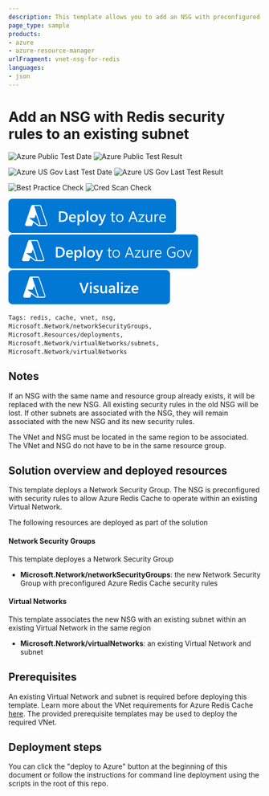 ```yaml
---
description: This template allows you to add an NSG with preconfigured Azure Redis Cache security rules to an existing subnet within a VNET. Deploy into the resource group of the existing VNET.
page_type: sample
products:
- azure
- azure-resource-manager
urlFragment: vnet-nsg-for-redis
languages:
- json
---
```

# Add an NSG with Redis security rules to an existing subnet

![Azure Public Test Date](https://azurequickstartsservice.blob.core.windows.net/badges/quickstarts/microsoft.network/vnet-nsg-for-redis/PublicLastTestDate.svg)
![Azure Public Test Result](https://azurequickstartsservice.blob.core.windows.net/badges/quickstarts/microsoft.network/vnet-nsg-for-redis/PublicDeployment.svg)

![Azure US Gov Last Test Date](https://azurequickstartsservice.blob.core.windows.net/badges/quickstarts/microsoft.network/vnet-nsg-for-redis/FairfaxLastTestDate.svg)
![Azure US Gov Last Test Result](https://azurequickstartsservice.blob.core.windows.net/badges/quickstarts/microsoft.network/vnet-nsg-for-redis/FairfaxDeployment.svg)

![Best Practice Check](https://azurequickstartsservice.blob.core.windows.net/badges/quickstarts/microsoft.network/vnet-nsg-for-redis/BestPracticeResult.svg)
![Cred Scan Check](https://azurequickstartsservice.blob.core.windows.net/badges/quickstarts/microsoft.network/vnet-nsg-for-redis/CredScanResult.svg)

[![Deploy To Azure](https://raw.githubusercontent.com/Azure/azure-quickstart-templates/master/1-CONTRIBUTION-GUIDE/images/deploytoazure.svg?sanitize=true)](https://portal.azure.com/#create/Microsoft.Template/uri/https%3A%2F%2Fraw.githubusercontent.com%2FAzure%2Fazure-quickstart-templates%2Fmaster%2Fquickstarts%2Fmicrosoft.network%2Fvnet-nsg-for-redis%2Fazuredeploy.json)
[![Deploy To Azure US Gov](https://raw.githubusercontent.com/Azure/azure-quickstart-templates/master/1-CONTRIBUTION-GUIDE/images/deploytoazuregov.svg?sanitize=true)](https://portal.azure.us/#create/Microsoft.Template/uri/https%3A%2F%2Fraw.githubusercontent.com%2FAzure%2Fazure-quickstart-templates%2Fmaster%2Fquickstarts%2Fmicrosoft.network%2Fvnet-nsg-for-redis%2Fazuredeploy.json)
[![Visualize](https://raw.githubusercontent.com/Azure/azure-quickstart-templates/master/1-CONTRIBUTION-GUIDE/images/visualizebutton.svg?sanitize=true)](http://armviz.io/#/?load=https%3A%2F%2Fraw.githubusercontent.com%2FAzure%2Fazure-quickstart-templates%2Fmaster%2Fquickstarts%2Fmicrosoft.network%2Fvnet-nsg-for-redis%2Fazuredeploy.json)

`Tags: redis, cache, vnet, nsg, Microsoft.Network/networkSecurityGroups, Microsoft.Resources/deployments, Microsoft.Network/virtualNetworks/subnets, Microsoft.Network/virtualNetworks`

## Notes
If an NSG with the same name and resource group already exists, it will be replaced with the new NSG. All existing security rules in the old NSG will be lost. If other subnets are associated with the NSG, they will remain associated with the new NSG and its new security rules.

The VNet and NSG must be located in the same region to be associated. The VNet and NSG do not have to be in the same resource group.

## Solution overview and deployed resources
This template deploys a Network Security Group. The NSG is preconfigured with security rules to allow Azure Redis Cache to operate within an existing Virtual Network.

The following resources are deployed as part of the solution

#### Network Security Groups
This template deployes a Network Security Group

+ **Microsoft.Network/networkSecurityGroups**: the new Network Security Group with preconfigured Azure Redis Cache security rules

#### Virtual Networks
This template associates the new NSG with an existing subnet within an existing Virtual Network in the same region

+ **Microsoft.Network/virtualNetworks**: an existing Virtual Network and subnet

## Prerequisites
An existing Virtual Network and subnet is required before deploying this template. Learn more about the VNet requirements for Azure Redis Cache [here](https://docs.microsoft.com/azure/redis-cache/cache-how-to-premium-vnet). The provided prerequisite templates may be used to deploy the required VNet.

## Deployment steps
You can click the "deploy to Azure" button at the beginning of this document or follow the instructions for command line deployment using the scripts in the root of this repo.

